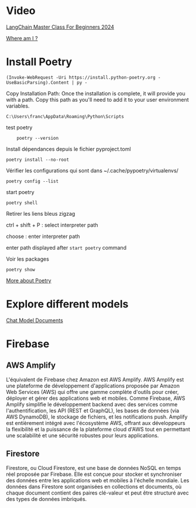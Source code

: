 # Video

[LangChain Master Class For Beginners 2024](https://www.youtube.com/watch?v=yF9kGESAi3M)

[Where am I ?](https://youtu.be/yF9kGESAi3M?si=7YUPv2unz6PDkzYW&t=1251)

#  Install Poetry

    (Invoke-WebRequest -Uri https://install.python-poetry.org -UseBasicParsing).Content | py -

Copy Installation Path: Once the installation is complete, it will provide you with a path. Copy this path as you'll need to add it to your user environment variables.

    C:\Users\franc\AppData\Roaming\Python\Scripts


test poetry

        poetry --version

Install dépendances depuis le fichier pyproject.toml

    poetry install --no-root

Vérifier les configurations qui sont dans ~/.cache/pypoetry/virtualenvs/

    poetry config --list


start poetry

    poetry shell        

Retirer les liens bleus zigzag

ctrl + shift + P : select interpreter path

choose : enter interpreter path 

enter path displayed after `start poetry` command

Voir les packages

    poetry show

[More about Poetry](https://www.youtube.com/watch?v=Ji2XDxmXSOM)

# Explore different models

[Chat Model Documents](https://python.langchain.com/v0.2/docs/integrations/chat/)

# Firebase 

## AWS Amplify
L'équivalent de Firebase chez Amazon est AWS Amplify. AWS Amplify est une plateforme de développement d'applications proposée par Amazon Web Services (AWS) qui offre une gamme complète d'outils pour créer, déployer et gérer des applications web et mobiles. Comme Firebase, AWS Amplify simplifie le développement backend avec des services comme l'authentification, les API (REST et GraphQL), les bases de données (via AWS DynamoDB), le stockage de fichiers, et les notifications push. Amplify est entièrement intégré avec l'écosystème AWS, offrant aux développeurs la flexibilité et la puissance de la plateforme cloud d'AWS tout en permettant une scalabilité et une sécurité robustes pour leurs applications.

## Firestore
Firestore, ou Cloud Firestore, est une base de données NoSQL en temps réel proposée par Firebase. Elle est conçue pour stocker et synchroniser des données entre les applications web et mobiles à l'échelle mondiale. Les données dans Firestore sont organisées en collections et documents, où chaque document contient des paires clé-valeur et peut être structuré avec des types de données imbriqués.





